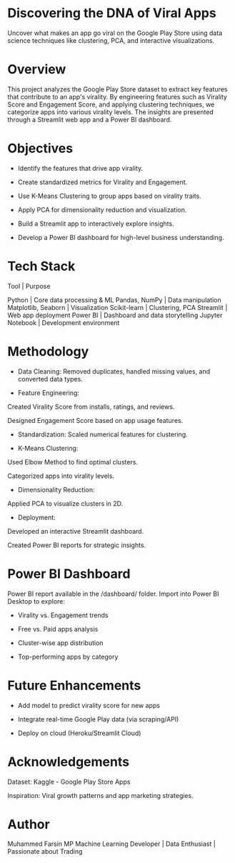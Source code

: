 # Discovering the DNA of Viral Apps

 Uncover what makes an app go viral on the Google Play Store using data science techniques like clustering, PCA, and interactive visualizations.

# Overview

This project analyzes the Google Play Store dataset to extract key features that contribute to an app's virality. By engineering features such as Virality Score and Engagement Score, and applying clustering techniques, we categorize apps into various virality levels. The insights are presented through a Streamlit web app and a Power BI dashboard.

# Objectives

* Identify the features that drive app virality.

* Create standardized metrics for Virality and Engagement.

* Use K-Means Clustering to group apps based on virality traits.

* Apply PCA for dimensionality reduction and visualization.

* Build a Streamlit app to interactively explore insights.

* Develop a Power BI dashboard for high-level business understanding.

# Tech Stack

Tool                 |   Purpose

Python               | Core data processing & ML
Pandas, NumPy        | Data manipulation
Matplotlib, Seaborn  | Visualization
Scikit-learn         | Clustering, PCA
Streamlit            | Web app deployment
Power BI             | Dashboard and data storytelling
Jupyter Notebook     | Development environment

# Methodology

* Data Cleaning: Removed duplicates, handled missing values, and converted data types.

* Feature Engineering:

Created Virality Score from installs, ratings, and reviews.

Designed Engagement Score based on app usage features.

* Standardization: Scaled numerical features for clustering.

* K-Means Clustering:

Used Elbow Method to find optimal clusters.

Categorized apps into virality levels.

* Dimensionality Reduction:

Applied PCA to visualize clusters in 2D.

* Deployment:

Developed an interactive Streamlit dashboard.

Created Power BI reports for strategic insights.

# Power BI Dashboard
Power BI report available in the /dashboard/ folder. Import into Power BI Desktop to explore:

* Virality vs. Engagement trends

* Free vs. Paid apps analysis

* Cluster-wise app distribution

* Top-performing apps by category

# Future Enhancements
* Add model to predict virality score for new apps

* Integrate real-time Google Play data (via scraping/API)

* Deploy on cloud (Heroku/Streamlit Cloud)

# Acknowledgements
Dataset: Kaggle - Google Play Store Apps

Inspiration: Viral growth patterns and app marketing strategies.

# Author
Muhammed Farsin MP
Machine Learning Developer | Data Enthusiast | Passionate about Trading
